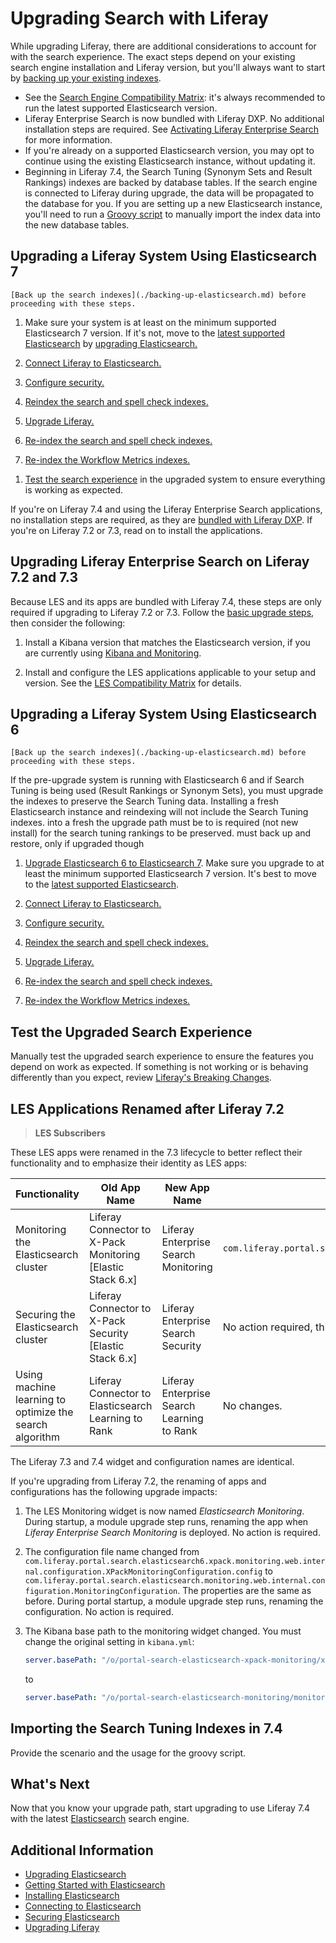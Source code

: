 # Upgrading Search with Liferay

While upgrading Liferay, there are additional considerations to account for with the search experience. The exact steps depend on your existing search engine installation and Liferay version, but you'll always want to start by [backing up your existing indexes](./backing-up-elasticsearch.md).

* See the [Search Engine Compatibility Matrix](https://help.liferay.com/hc/en-us/articles/360016511651): it's always recommended to run the latest supported Elasticsearch version.
* Liferay Enterprise Search is now bundled with Liferay DXP. No additional installation steps are required. See [Activating Liferay Enterprise Search](../../../liferay-enterprise-search/activating-liferay-enterprise-search.md) for more information.
* If you're already on a supported Elasticsearch version, you may opt to continue using the existing Elasticsearch instance, without updating it.
* Beginning in Liferay 7.4, the Search Tuning (Synonym Sets and Result Rankings) indexes are backed by database tables. If the search engine is connected to Liferay during upgrade, the data will be propagated to the database for you. If you are setting up a new Elasticsearch instance, you'll need to run a [Groovy script](#importing-the-search-tuning-indexes-in-74) to manually import the index data into the new database tables.

## Upgrading a Liferay System Using Elasticsearch 7

```{important}
[Back up the search indexes](./backing-up-elasticsearch.md) before proceeding with these steps.
```

1. Make sure your system is at least on the minimum supported Elasticsearch 7 version. If it's not, move to the [latest supported Elasticsearch](https://help.liferay.com/hc/en-us/articles/360016511651) by [upgrading Elasticsearch.](upgrading-to-elasticsearch-7.md)

1. [Connect Liferay to Elasticsearch.](../connecting-to-elasticsearch.md)

1. [Configure security.](../securing-elasticsearch.md)

1. [Reindex the search and spell check indexes.](../../../../installation-and-upgrades/upgrading-liferay/upgrade-basics/post-upgrade-considerations.md)

1. [Upgrade Liferay.](../../../../installation-and-upgrades/upgrading-liferay/upgrade-basics/upgrade-overview.md)

1. [Re-index the search and spell check indexes.](../../../../installation-and-upgrades/upgrading-liferay/upgrade-basics/post-upgrade-considerations.md)

1. [Re-index the Workflow Metrics indexes.](../../../../process-automation/workflow/using-workflows/using-workflow-metrics.md#re-indexing-workflow-metrics)
<!-- Reindex the search tuning indexes? -->

1. [Test the search experience](#test-the-upgraded-search-experience) in the upgraded system to ensure everything is working as expected.

If you're on Liferay 7.4 and using the Liferay Enterprise Search applications, no installation steps are required, as they are [bundled with Liferay DXP](../../../liferay-enterprise-search/activating-liferay-enterprise-search.md). If you're on Liferay 7.2 or 7.3, read on to install the applications.

## Upgrading Liferay Enterprise Search on Liferay 7.2 and 7.3

Because LES and its apps are bundled with Liferay 7.4, these steps are only required if upgrading to Liferay 7.2 or 7.3. Follow the [basic upgrade steps](#upgrading-a-liferay-system-using-elasticsearch-7), then consider the following:

1. Install a Kibana version that matches the Elasticsearch version, if you are currently using [Kibana and Monitoring](../../../liferay-enterprise-search/monitoring-elasticsearch.md).

1. Install and configure the LES applications applicable to your setup and version. See the [LES Compatibility Matrix](https://help.liferay.com/hc/en-us/articles/360016511651-Liferay-Enterprise-Search-Compatibility-Matrix#Liferay-Enterprise-Search) for details.

## Upgrading a Liferay System Using Elasticsearch 6

```{important}
[Back up the search indexes](./backing-up-elasticsearch.md) before proceeding with these steps.
```

If the pre-upgrade system is running with Elasticsearch 6 and if Search Tuning is being used (Result Rankings or Synonym Sets), you must upgrade the indexes to preserve the Search Tuning data. Installing a fresh Elasticsearch instance and reindexing will not include the Search Tuning indexes. into a fresh the upgrade path must be to is required (not new install) for the search tuning rankings to be preserved. must back up and restore, only if upgraded though

1. [Upgrade Elasticsearch 6 to Elasticsearch 7](upgrading-to-elasticsearch-7.md). Make sure you upgrade to at least the minimum supported Elasticsearch 7 version. It's best to move to the [latest supported Elasticsearch](https://help.liferay.com/hc/en-us/articles/360016511651). 

1. [Connect Liferay to Elasticsearch.](../connecting-to-elasticsearch.md)

1. [Configure security.](../securing-elasticsearch.md)

1. [Reindex the search and spell check indexes.](../../../../installation-and-upgrades/upgrading-liferay/upgrade-basics/post-upgrade-considerations.md)

1. [Upgrade Liferay.](../../../../installation-and-upgrades/upgrading-liferay/upgrade-basics/upgrade-overview.md)

1. [Re-index the search and spell check indexes.](../../../../installation-and-upgrades/upgrading-liferay/upgrade-basics/post-upgrade-considerations.md)

1. [Re-index the Workflow Metrics indexes.](../../../../process-automation/workflow/using-workflows/using-workflow-metrics.md#re-indexing-workflow-metrics)
<!-- Reindex the search tuning indexes? -->

## Test the Upgraded Search Experience

Manually test the upgraded search experience to ensure the features you depend on work as expected. If something is not working or is behaving differently than you expect, review [Liferay's Breaking Changes](./../../../../liferay-internals/reference/7-3-breaking-changes.md).

## LES Applications Renamed after Liferay 7.2

> **LES Subscribers**

These LES apps were renamed in the 7.3 lifecycle to better reflect their functionality and to emphasize their identity as LES apps:

| Functionality | Old App Name | New App Name | 7.2 Configuration File | 7.3/7.4 Configuration File |
| ------------- | ------------ | ------------ |------------ | ------------ |
| Monitoring the Elasticsearch cluster | Liferay Connector to X-Pack Monitoring [Elastic Stack 6.x] | Liferay Enterprise Search Monitoring | `com.liferay.portal.search.elasticsearch6.xpack.monitoring.web.internal.configuration.XPackMonitoringConfiguration.config` | `com.liferay.portal.search.elasticsearch.monitoring.web.internal.configuration.MonitoringConfiguration.config` |
| Securing the Elasticsearch cluster | Liferay Connector to X-Pack Security [Elastic Stack 6.x] | Liferay Enterprise Search Security | No action required, this app is not available for DXP 7.4; features are integrated into the Elasticsearch 7 connector. |
| Using machine learning to optimize the search algorithm | Liferay Connector to Elasticsearch Learning to Rank | Liferay Enterprise Search Learning to Rank | No changes. |

The Liferay 7.3 and 7.4 widget and configuration names are identical.

If you're upgrading from Liferay 7.2, the renaming of apps and configurations has the following upgrade impacts:
1. The LES Monitoring widget is now named *Elasticsearch Monitoring*. During startup, a module upgrade step runs, renaming the app when _Liferay Enterprise Search Monitoring_ is deployed. No action is required.
1. The configuration file name changed from `com.liferay.portal.search.elasticsearch6.xpack.monitoring.web.internal.configuration.XPackMonitoringConfiguration.config` to `com.liferay.portal.search.elasticsearch.monitoring.web.internal.configuration.MonitoringConfiguration`. The properties are the same as before. During portal startup, a module upgrade step runs, renaming the configuration. No action is required.
1. The Kibana base path to the monitoring widget changed. You must change the original setting in `kibana.yml`:

   ```yaml
   server.basePath: "/o/portal-search-elasticsearch-xpack-monitoring/xpack-monitoring-proxy"
   ```

   to

   ```yaml
   server.basePath: "/o/portal-search-elasticsearch-monitoring/monitoring-proxy"
   ```

## Importing the Search Tuning Indexes in 7.4

Provide the scenario and the usage for the groovy script.

## What's Next 

Now that you know your upgrade path, start upgrading to use Liferay 7.4 with the latest [Elasticsearch](./upgrading-to-elasticsearch-7.md) search engine.

## Additional Information

* [Upgrading Elasticsearch](../getting-started-with-elasticsearch.md)
* [Getting Started with Elasticsearch](../getting-started-with-elasticsearch.md)
* [Installing Elasticsearch](../installing-elasticsearch.md)
* [Connecting to Elasticsearch](../connecting-to-elasticsearch.md)
* [Securing Elasticsearch](../securing-elasticsearch.md)
* [Upgrading Liferay](../../../../installation-and-upgrades/upgrading-liferay/upgrade-basics/upgrade-overview.md)
